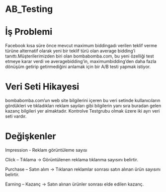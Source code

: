 # AB_Testing

# İş Problemi

  Facebook kısa süre önce mevcut maximum biddingadı verilen teklif verme türüne alternatif olarak yeni bir teklif türü olan average bidding’i tanıttı.Müşterilerimizden biri olan  bombabomba.com, bu yeni özelliği test etmeye karar verdi ve averagebidding’in, maximumbidding’den daha fazla dönüşüm getirip getirmediğini anlamak için bir A/B testi yapmak istiyor.
  
# Veri Seti Hikayesi
 
 bombabomba.com’un web site bilgilerini içeren bu veri setinde kullanıcıların gördükleri ve tıkladıkları reklam sayıları gibi bilgilerin yanı sıra buradan gelen kazanç bilgileri yer almaktadır.  Kontrolve Testgrubu olmak üzere iki ayrı veri seti vardır.
 
 
# Değişkenler

 Impression - Reklam görüntüleme sayısı 
 
 Click – Tıklama -> Görüntülenen reklama tıklanma sayısını belirtir.
 
 Purchase – Satın alım -> Tıklanan reklamlar sonrası satın alınan ürün sayısını belirtir.
 
 Earning – Kazanç -> Satın alınan ürünler sonrası elde edilen kazanç.
